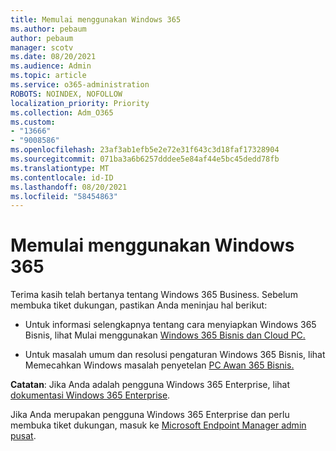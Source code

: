 ```yaml
---
title: Memulai menggunakan Windows 365
ms.author: pebaum
author: pebaum
manager: scotv
ms.date: 08/20/2021
ms.audience: Admin
ms.topic: article
ms.service: o365-administration
ROBOTS: NOINDEX, NOFOLLOW
localization_priority: Priority
ms.collection: Adm_O365
ms.custom:
- "13666"
- "9008586"
ms.openlocfilehash: 23af3ab1efb5e2e72e31f643c3d18faf17328904
ms.sourcegitcommit: 071ba3a6b6257dddee5e84af44e5bc45dedd78fb
ms.translationtype: MT
ms.contentlocale: id-ID
ms.lasthandoff: 08/20/2021
ms.locfileid: "58454863"
---
```

# <a name="getting-started-with-windows-365"></a>Memulai menggunakan Windows 365

Terima kasih telah bertanya tentang Windows 365 Business. Sebelum membuka tiket dukungan, pastikan Anda meninjau hal berikut:

- Untuk informasi selengkapnya tentang cara menyiapkan Windows 365 Bisnis, lihat Mulai menggunakan [Windows 365 Bisnis dan Cloud PC.](https://docs.microsoft.com/microsoft-365/admin/setup/get-started-windows-365-business)

- Untuk masalah umum dan resolusi pengaturan Windows 365 Bisnis, lihat Memecahkan Windows masalah penyetelan [PC Awan 365 Bisnis.](https://docs.microsoft.com/microsoft-365/admin/setup/troubleshoot-windows-365-business)

**Catatan**: Jika Anda adalah pengguna Windows 365 Enterprise, lihat [dokumentasi Windows 365 Enterprise](https://docs.microsoft.com/windows-365/).

Jika Anda merupakan pengguna Windows 365 Enterprise dan perlu membuka tiket dukungan, masuk ke [Microsoft Endpoint Manager admin pusat](https://endpoint.microsoft.com/).
